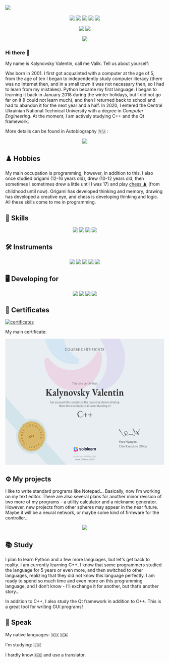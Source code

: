 ![](https://github.com/Nakama3942/Nakama3942/blob/main/assets/wallpaperflare.com_wallpaper1.jpg)

<p align='center'>
    <a href="https://www.sololearn.com/profile/12201206">
        <img height=30 src="https://img.shields.io/badge/-Solo%20Learn-1ABC9C?logo=sololearn&logoColor=white&logoWidth=30&style=for-the-badge"/></a>
    <a href="https://www.codewars.com/users/Nakama3942">
        <img height=30 src="https://img.shields.io/badge/-CodeWars-B1361E?logo=codewars&logoColor=white&logoWidth=30&style=for-the-badge"/></a>
    <a href="https://discord.gg/pWTVBVtbW4">
        <img height=30 src="https://img.shields.io/badge/-Discord-5865F2?logo=discord&logoColor=white&logoWidth=30&style=for-the-badge"/></a>
    <a href="https://t.me/nakama3942">
        <img height=30 src="https://img.shields.io/badge/-Telegram-26A5E4?logo=telegram&logoColor=white&logoWidth=30&style=for-the-badge"/></a>
    <a href="https://twitter.com/Nakama3942">
        <img height=30 src="https://img.shields.io/badge/-Twitter-1DA1F2?logo=twitter&logoColor=white&logoWidth=30&style=for-the-badge"/></a>
</p>
<p align='center'>
    <a href="https://github-readme-stats.vercel.app/api?username=nakama3942&show_icons=true&count_private=true&theme=merko">
        <img height=150 src="https://github-readme-stats.vercel.app/api?username=nakama3942&show_icons=true&count_private=true&theme=merko"/></a>
    <a href="https://github.com/nakama3942/github-readme-stats">
        <img height=150 src="https://github-readme-stats.vercel.app/api/top-langs/?username=nakama3942&layout=compact&theme=merko"/></a>
</p>
<p align='center'>
    <a href="https://wakatime.com/@nakama3942">
        <img height=130 src="https://github-readme-stats.vercel.app/api/wakatime?username=@nakama3942&layout=compact&theme=merko"/></a>
</p>

### Hi there 👋

My name is Kalynovsky Valentin, call me Valik. Tell us about yourself:

Was born in 2001. I first got acquainted with a computer at the age of 5, from the age of ten I began to independently study computer literacy (there was no Internet then, and in a small town it was not necessary then, so I had to learn from my mistakes). Python became my first language. I began to learning it back in January 2018 during the winter holidays, but I did not go far on it (I could not learn much), and then I returned back to school and had to abandon it for the next year and a half. In 2020, I entered the Central Ukrainian National Technical University with a degree in _Computer Engineering_. At the moment, I am actively studying C++ and the Qt framework.

More details can be found in Autobiography 🇷🇺 :

<p align='center'>
    <a href="https://github.com/Nakama3942/Nakama3942/blob/main/AUTOBIOGRAPHY.md">
        <img height=50 src="https://img.shields.io/badge/-AUTOBIOGRAPHY-gold?&style=for-the-badge"/></a>
</p>

## ♟️ Hobbies

My main occupation is programming, however, in addition to this, I also once studied origami (12-16 years old), drew (10-12 years old, then sometimes I sometimes drew a little until I was 17) and play [chess ♟️](https://www.chess.com/member/nakama3942) (from childhood until now). Origami has developed thinking and memory, drawing has developed a creative eye, and chess is developing thinking and logic. All these skills come to me in programming.

## 🧠 Skills

<p align='center'>
    <img height=30 src="https://img.shields.io/badge/-C-A8B9CC?logo=c&logoColor=black&logoWidth=30&style=for-the-badge"/>
    <img height=30 src="https://img.shields.io/badge/-C%2B%2B-00599C?logo=cplusplus&logoColor=white&logoWidth=30&style=for-the-badge"/>
    <img height=30 src="https://img.shields.io/badge/-HTML-E34F26?logo=html5&logoColor=white&logoWidth=30&style=for-the-badge"/>
    <img height=30 src="https://img.shields.io/badge/-Markdown-000000?logo=markdown&logoColor=white&logoWidth=30&style=for-the-badge"/>
</p>

## 🛠️ Instruments

<p align='center'>
    <img height=30 src="https://img.shields.io/badge/-Atom-66595C?logo=atom&logoColor=white&logoWidth=30&style=for-the-badge"/>
    <img height=30 src="https://img.shields.io/badge/-VS%20Code-007ACC?logo=visualstudiocode&logoColor=white&logoWidth=30&style=for-the-badge"/>
    <img height=30 src="https://img.shields.io/badge/-CLion-000000?logo=clion&logoColor=white&logoWidth=30&style=for-the-badge"/>
    <img height=30 src="https://img.shields.io/badge/-qt-41CD52?logo=qt&logoColor=black&logoWidth=30&style=for-the-badge"/>
<!--    <img height=30 src="https://img.shields.io/badge/-qt-41CD52?logo=qt&logoColor=black&logoWidth=30&style=for-the-badge"/> -->
    <img height=30 src="https://img.shields.io/badge/-LibreOffice-18A303?logo=libreoffice&logoColor=white&logoWidth=30&style=for-the-badge"/>
</p>

## 🖥️ Developing for

<p align='center'>
    <img height=30 src="https://img.shields.io/badge/-Windows-0078D6?logo=windows&logoColor=white&logoWidth=30&style=for-the-badge"/>
    <img height=30 src="https://img.shields.io/badge/-Linux-FCC624?logo=linux&logoColor=black&logoWidth=30&style=for-the-badge"/>
    <img height=30 src="https://img.shields.io/badge/-KDE-1D99F3?logo=kde&logoColor=white&logoWidth=30&style=for-the-badge"/>
    <img height=30 src="https://img.shields.io/badge/-Bash-4EAA25?logo=gnubash&logoColor=black&logoWidth=30&style=for-the-badge"/>
</p>

## 🧾 Certificates

[![certificates](https://img.shields.io/badge/All%20my-certificates-gold)](https://github.com/Nakama3942/Nakama3942/blob/main/CERTIFICATES.md)

My main certificate:
<p align='center'>
    <img height=400 src="https://github.com/Nakama3942/Nakama3942/blob/main/assets/cert-12201206-1051.png"/>
</p>

## ⚙️ My projects

I like to write standard programs like Notepad... Basically, now I'm working on my text editor. There are also several plans for another minor revision of two more of my programs - a utility calculator and a nickname generator. However, new projects from other spheres may appear in the near future. Maybe it will be a neural network, or maybe some kind of firmware for the controller...

<p align='center'>
    <a href="https://github.com/Nakama3942/NotePad">
        <img height=150 src="https://github-readme-stats.vercel.app/api/pin/?username=nakama3942&repo=NotePad&show_owner=true&theme=merko"/></a>
</p>

## 📚 Study

I plan to learn Python and a few more languages, but let's get back to reality. I am currently learning C++. I know that some programmers studied the language for 5 years or even more, and then switched to other languages, realizing that they did not know this language perfectly. I am ready to spend so much time and even more on this programming language, and I don’t know - I’ll exchange it for another, but that’s another story...

In addition to C++, I also study the Qt framework in addition to C++. This is a great tool for writing GUI programs!

## 👅 Speak

My native languages: 🇷🇺 🇺🇦

I'm studying: 🇯🇵

I hardly know 🇬🇧 and use a translator.
